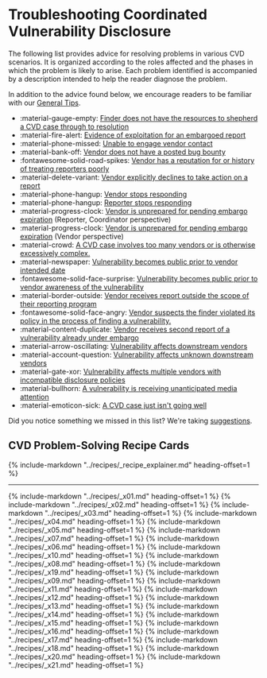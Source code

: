 # Troubleshooting Coordinated Vulnerability Disclosure  

The following list provides advice for resolving problems in various CVD scenarios.
It is organized according to the roles affected and the phases in which the problem is likely to arise.
Each problem identified is accompanied by a description intended to help the reader diagnose the problem.

In addition to the advice found below, we encourage readers to be familiar with our [General Tips](general_tips.md).

<div class="grid cards" markdown>

- :material-gauge-empty: [Finder does not have the resources to shepherd a CVD case through to resolution](#01)
- :material-fire-alert: [Evidence of exploitation for an embargoed report](#02)
- :material-phone-missed: [Unable to engage vendor contact](#03)
- :material-bank-off: [Vendor does not have a posted bug bounty](#04)
- :fontawesome-solid-road-spikes: [Vendor has a reputation for or history of treating reporters poorly](#05)
- :material-delete-variant: [Vendor explicitly declines to take action on a report](#07)
- :material-phone-hangup: [Vendor stops responding](#06)
- :material-phone-hangup: [Reporter stops responding](#10)
- :material-progress-clock: [Vendor is unprepared for pending embargo expiration](#08) (Reporter, Coordinator perspective)
- :material-progress-clock: [Vendor is unprepared for pending embargo expiration](#19) (Vendor perspective)
- :material-crowd: [A CVD case involves too many vendors or is otherwise excessively complex.](#09)
- :material-newspaper: [Vulnerability becomes public prior to vendor intended date](#11)
- :fontawesome-solid-face-surprise: [Vulnerability becomes public prior to vendor awareness of the vulnerability](#12)
- :material-border-outside: [Vendor receives report outside the scope of their reporting program](#13)
- :fontawesome-solid-face-angry: [Vendor suspects the finder violated its policy in the process of finding a vulnerability.](#14)
- :material-content-duplicate: [Vendor receives second report of a vulnerability already under embargo](#15)
- :material-arrow-oscillating: [Vulnerability affects downstream vendors](#16)
- :material-account-question: [Vulnerability affects unknown downstream vendors](#17)
- :material-gate-xor: [Vulnerability affects multiple vendors with incompatible disclosure policies](#18)
- :material-bullhorn: [A vulnerability is receiving unanticipated media attention](#20)
- :material-emoticon-sick: [A CVD case just isn't going well](#21)

</div>

Did you notice something we missed in this list?
We're taking [suggestions](https://github.com/CERTCC/CERT-Guide-to-CVD/issues).

## CVD Problem-Solving Recipe Cards

{% include-markdown "../recipes/_recipe_explainer.md" heading-offset=1 %}

---

{% include-markdown "../recipes/_x01.md" heading-offset=1 %}
{% include-markdown "../recipes/_x02.md" heading-offset=1 %}
{% include-markdown "../recipes/_x03.md" heading-offset=1 %}
{% include-markdown "../recipes/_x04.md" heading-offset=1 %}
{% include-markdown "../recipes/_x05.md" heading-offset=1 %}
{% include-markdown "../recipes/_x07.md" heading-offset=1 %}
{% include-markdown "../recipes/_x06.md" heading-offset=1 %}
{% include-markdown "../recipes/_x10.md" heading-offset=1 %}
{% include-markdown "../recipes/_x08.md" heading-offset=1 %}
{% include-markdown "../recipes/_x19.md" heading-offset=1 %}
{% include-markdown "../recipes/_x09.md" heading-offset=1 %}
{% include-markdown "../recipes/_x11.md" heading-offset=1 %}
{% include-markdown "../recipes/_x12.md" heading-offset=1 %}
{% include-markdown "../recipes/_x13.md" heading-offset=1 %}
{% include-markdown "../recipes/_x14.md" heading-offset=1 %}
{% include-markdown "../recipes/_x15.md" heading-offset=1 %}
{% include-markdown "../recipes/_x16.md" heading-offset=1 %}
{% include-markdown "../recipes/_x17.md" heading-offset=1 %}
{% include-markdown "../recipes/_x18.md" heading-offset=1 %}
{% include-markdown "../recipes/_x20.md" heading-offset=1 %}
{% include-markdown "../recipes/_x21.md" heading-offset=1 %}
